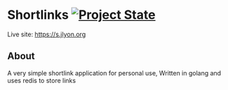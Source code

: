 # Shortlinks [![Project State](https://status.jlyon.org/badge/jlyon1/docs)](https://status.jlyon.org/jlyon1/docs)

Live site: https://s.jlyon.org

## About

A very simple shortlink application for personal use, Written in golang and uses redis to store links
